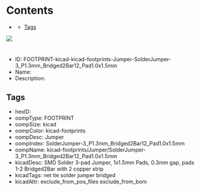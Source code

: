 



Contents
========

* [](#)
	* [Tags](#tags)
  
![][im]
# 

- ID: FOOTPRINT-kicad-kicad-footprints-Jumper-SolderJumper-3_P1.3mm_Bridged2Bar12_Pad1.0x1.5mm
- Name: 
- Description: 

## Tags

- hexID: 
- oompType: FOOTPRINT
- oompSize: kicad
- oompColor: kicad-footprints
- oompDesc: Jumper
- oompIndex: SolderJumper-3_P1.3mm_Bridged2Bar12_Pad1.0x1.5mm
- oompName: kicad-footprints/Jumper/SolderJumper-3_P1.3mm_Bridged2Bar12_Pad1.0x1.5mm
- kicadDesc: SMD Solder 3-pad Jumper, 1x1.5mm Pads, 0.3mm gap, pads 1-2 Bridged2Bar with 2 copper strip
- kicadTags: net tie solder jumper bridged
- kicadAttr: exclude_from_pos_files exclude_from_bom



[im]: image.png
